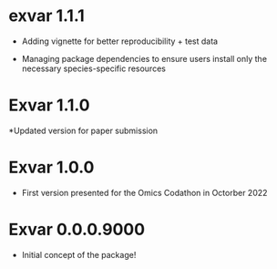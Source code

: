 # exvar 1.1.1

* Adding vignette for better reproducibility + test data

* Managing package dependencies to ensure users install only the necessary
  species-specific resources

# Exvar 1.1.0

*Updated version for paper submission

# Exvar 1.0.0

* First version presented for the Omics Codathon in Octorber 2022

# Exvar 0.0.0.9000

* Initial concept of the package!
